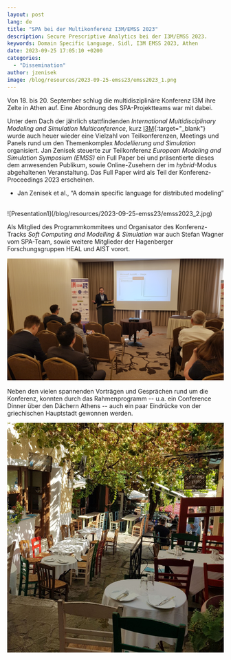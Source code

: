 ```yaml
---
layout: post
lang: de
title: "SPA bei der Multikonferenz I3M/EMSS 2023"
description: Secure Prescriptive Analytics bei der I3M/EMSS 2023.
keywords: Domain Specific Language, Sidl, I3M EMSS 2023, Athen
date: 2023-09-25 17:05:10 +0200
categories:
  - "Dissemination"
author: jzenisek
image: /blog/resources/2023-09-25-emss23/emss2023_1.png
---
```


Von 18. bis 20. September schlug die multidisziplinäre Konferenz I3M ihre Zelte in Athen auf. Eine Abordnung des SPA-Projektteams war mit dabei.

<!--more-->
Unter dem Dach der jährlich stattfindenden *International Multidisciplinary Modeling and Simulation Multiconference*, kurz [I3M][i3m]{:target="_blank"} wurde auch heuer wieder eine Vielzahl von Teilkonferenzen, Meetings und Panels rund um den Themenkomplex *Modellierung und Simulation* organisiert. Jan Zenisek steuerte zur Teilkonferenz *European Modeling and Simulation Symposium (EMSS)* ein Full Paper bei und präsentierte dieses dem anwesenden Publikum, sowie Online-Zusehern der im *hybrid*-Modus abgehaltenen Veranstaltung. Das Full Paper wird als Teil der Konferenz-Proceedings 2023 erscheinen.

- Jan Zenisek et al., “A domain specific language for distributed modeling”

<br/>
![Presentation1](/blog/resources/2023-09-25-emss23/emss2023_2.jpg)

Als Mitglied des Programmkommitees und Organisator des Konferenz-Tracks *Soft Computing and Modelling & Simulation* war auch Stefan Wagner vom SPA-Team, sowie weitere Mitglieder der Hagenberger Forschungsgruppen HEAL und AIST vorort.

![Presentation2](/blog/resources/2023-09-25-emss23/emss2023_3.jpg)

Neben den vielen spannenden Vorträgen und Gesprächen rund um die Konferenz, konnten durch das Rahmenprogramm -- u.a. ein Conference Dinner über den Dächern Athens -- auch ein paar Eindrücke von der griechischen Hauptstadt gewonnen werden.

![Athen](/blog/resources/2023-09-25-emss23/emss2023_4.jpg)

[i3m]: https://www.msc-les.org/i3m2023/